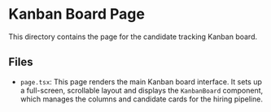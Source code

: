 # Kanban Board Page

This directory contains the page for the candidate tracking Kanban board.

## Files

-   `page.tsx`: This page renders the main Kanban board interface. It sets up a full-screen, scrollable layout and displays the `KanbanBoard` component, which manages the columns and candidate cards for the hiring pipeline.
